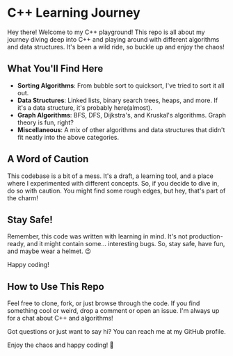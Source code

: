 # C++ Learning Journey

Hey there! Welcome to my C++ playground! This repo is all about my journey diving deep into C++ and playing around with different algorithms and data structures. It's been a wild ride, so buckle up and enjoy the chaos!

## What You'll Find Here

- **Sorting Algorithms**: From bubble sort to quicksort, I've tried to sort it all out.
- **Data Structures**: Linked lists, binary search trees, heaps, and more. If it's a data structure, it's probably here(almost).
- **Graph Algorithms**: BFS, DFS, Dijkstra's, and Kruskal's algorithms. Graph theory is fun, right?
- **Miscellaneous**: A mix of other algorithms and data structures that didn't fit neatly into the above categories.

## A Word of Caution

This codebase is a bit of a mess. It's a draft, a learning tool, and a place where I experimented with different concepts. So, if you decide to dive in, do so with caution. You might find some rough edges, but hey, that's part of the charm!

## Stay Safe!

Remember, this code was written with learning in mind. It's not production-ready, and it might contain some... interesting bugs. So, stay safe, have fun, and maybe wear a helmet. 😉

Happy coding!
## How to Use This Repo

Feel free to clone, fork, or just browse through the code. If you find something cool or weird, drop a comment or open an issue. I'm always up for a chat about C++ and algorithms!

Got questions or just want to say hi? You can reach me at my GitHub profile.

Enjoy the chaos and happy coding! 🚀